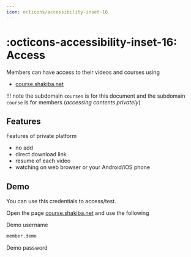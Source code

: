 ```yaml
---
icon: octicons/accessibility-inset-16
---
```


# :octicons-accessibility-inset-16: Access

Members can have access to their videos and courses using 

- [course.shakiba.net](https://course.shakiba.net/)


!!! note
    the subdomain `courses` is for this document and the subdomain `course` is 
    for members (_accessing contents privately_)


## Features

Features of private platform

- no add
- direct download link
- resume of each video
- watching on web browser or your Android/iOS phone

## Demo

You can use this credentials to access/test.

Open the page [course.shakiba.net](https://course.shakiba/net/) and use the following

Demo username

```bash
member.demo
```

Demo password


